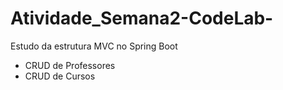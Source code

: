 # Atividade_Semana2-CodeLab-

Estudo da estrutura MVC no Spring Boot 
- CRUD de Professores
- CRUD de Cursos
